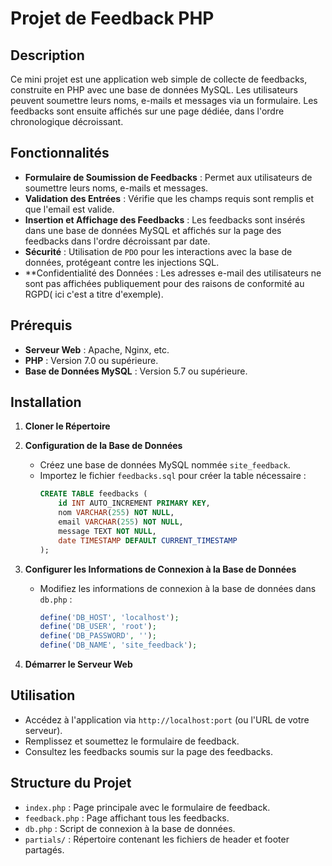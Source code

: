 # Projet de Feedback PHP

## Description

Ce mini projet est une application web simple de collecte de feedbacks, construite en PHP avec une base de données MySQL. Les utilisateurs peuvent soumettre leurs noms, e-mails et messages via un formulaire. Les feedbacks sont ensuite affichés sur une page dédiée, dans l'ordre chronologique décroissant.

## Fonctionnalités

- **Formulaire de Soumission de Feedbacks** : Permet aux utilisateurs de soumettre leurs noms, e-mails et messages.
- **Validation des Entrées** : Vérifie que les champs requis sont remplis et que l'email est valide.
- **Insertion et Affichage des Feedbacks** : Les feedbacks sont insérés dans une base de données MySQL et affichés sur la page des feedbacks dans l'ordre décroissant par date.
- **Sécurité** : Utilisation de `PDO` pour les interactions avec la base de données, protégeant contre les injections SQL.
- **Confidentialité des Données : Les adresses e-mail des utilisateurs ne sont pas affichées publiquement pour des raisons de conformité au RGPD( ici c'est a titre d'exemple).

## Prérequis

- **Serveur Web** : Apache, Nginx, etc.
- **PHP** : Version 7.0 ou supérieure.
- **Base de Données MySQL** : Version 5.7 ou supérieure.

## Installation

1. **Cloner le Répertoire**

2. **Configuration de la Base de Données**

   - Créez une base de données MySQL nommée `site_feedback`.
   - Importez le fichier `feedbacks.sql` pour créer la table nécessaire :
     ```sql
     CREATE TABLE feedbacks (
         id INT AUTO_INCREMENT PRIMARY KEY,
         nom VARCHAR(255) NOT NULL,
         email VARCHAR(255) NOT NULL,
         message TEXT NOT NULL,
         date TIMESTAMP DEFAULT CURRENT_TIMESTAMP
     );
     ```

3. **Configurer les Informations de Connexion à la Base de Données**

   - Modifiez les informations de connexion à la base de données dans `db.php` :
     ```php
     define('DB_HOST', 'localhost');
     define('DB_USER', 'root');
     define('DB_PASSWORD', '');
     define('DB_NAME', 'site_feedback');
     ```

4. **Démarrer le Serveur Web**

## Utilisation

- Accédez à l'application via `http://localhost:port` (ou l'URL de votre serveur).
- Remplissez et soumettez le formulaire de feedback.
- Consultez les feedbacks soumis sur la page des feedbacks.

## Structure du Projet

- `index.php` : Page principale avec le formulaire de feedback.
- `feedback.php` : Page affichant tous les feedbacks.
- `db.php` : Script de connexion à la base de données.
- `partials/` : Répertoire contenant les fichiers de header et footer partagés.


